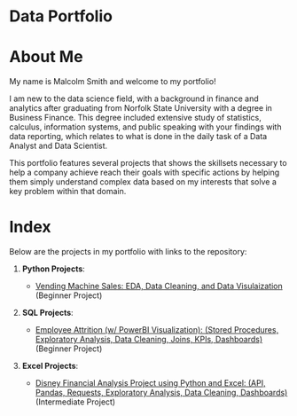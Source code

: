 # Data Portfolio

# About Me
My name is Malcolm Smith and welcome to my portfolio! 

I am new to the data science field, with a background in finance and analytics after graduating from Norfolk State University with a degree in Business Finance. This degree included extensive study of statistics, calculus, information systems, and public speaking with your findings with data reporting, which relates to what is done in the daily task of a Data Analyst and Data Scientist.

This portfolio features several projects that shows the skillsets necessary to help a company achieve reach their goals with specific actions by helping them simply understand complex data based on my interests that solve a key problem within that domain.

# Index
Below are the projects in my portfolio with links to the repository:
1. __Python Projects__:
   * [Vending Machine Sales: EDA, Data Cleaning, and Data Visulaization](PythonProjects/VendingMachineSales) (Beginner Project)

2. __SQL Projects__:
   * [Employee Attrition (w/ PowerBI Visualization): (Stored Procedures, Exploratory Analysis, Data Cleaning, Joins, KPIs, Dashboards)](SQLProjects/EmployeeAttrition) (Beginner Project)

3. __Excel Projects__:
   * [Disney Financial Analysis Project using Python and Excel: (API, Pandas, Requests, Exploratory Analysis, Data Cleaning, Dashboards)](ExcelProjects/DisneyFinancialAnalysis) (Intermediate Project) 
